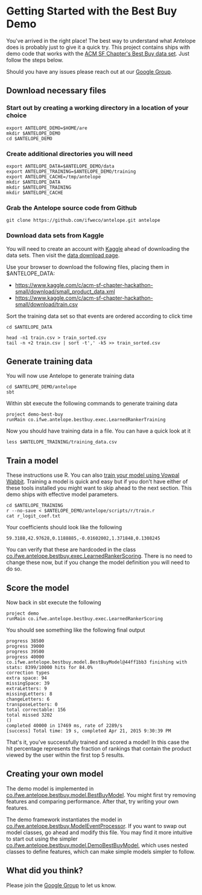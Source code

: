 # Getting Started with the Best Buy Demo #

You've arrived in the right place!  The best way to understand what Antelope does is probably just
to give it a quick try.  This project contains ships with demo code that works with the
[ACM SF Chapter's Best Buy data set](https://www.kaggle.com/c/acm-sf-chapter-hackathon-small).
Just follow the steps below.

Should you have any issues please reach out at our [Google Group](https://groups.google.com/forum/#!forum/antelope-rte).

## Download necessary files

### Start out by creating a working directory in a location of your choice

    export ANTELOPE_DEMO=$HOME/are
    mkdir $ANTELOPE_DEMO
    cd $ANTELOPE_DEMO

### Create additional directories you will need

    export ANTELOPE_DATA=$ANTELOPE_DEMO/data
    export ANTELOPE_TRAINING=$ANTELOPE_DEMO/training
    export ANTELOPE_CACHE=/tmp/antelope
    mkdir $ANTELOPE_DATA
    mkdir $ANTELOPE_TRAINING
    mkdir $ANTELOPE_CACHE

### Grab the Antelope source code from Github

    git clone https://github.com/ifweco/antelope.git antelope

### Download data sets from Kaggle

You will need to create an account with [Kaggle](https://www.kaggle.com/) ahead of
downloading the data sets.  Then visit the
[data download page](https://www.kaggle.com/c/acm-sf-chapter-hackathon-small/data).

Use your browser to download the following files, placing them in $ANTELOPE_DATA:
- <https://www.kaggle.com/c/acm-sf-chapter-hackathon-small/download/small_product_data.xml>
- <https://www.kaggle.com/c/acm-sf-chapter-hackathon-small/download/train.csv>

Sort the training data set so that events are ordered according to click time

    cd $ANTELOPE_DATA

    head -n1 train.csv > train_sorted.csv
    tail -n +2 train.csv | sort -t',' -k5 >> train_sorted.csv

## Generate training data

You will now use Antelope to generate training data

    cd $ANTELOPE_DEMO/antelope
    sbt

Within sbt execute the following commands to generate training data

    project demo-best-buy
    runMain co.ifwe.antelope.bestbuy.exec.LearnedRankerTraining

Now you should have training data in a file.  You can have a quick look at it

    less $ANTELOPE_TRAINING/training_data.csv

## Train a model

These instructions use R.  You can also [train your model using Vowpal Wabbit](train_vw.md).  Training a model
is quick and easy but if you don't have either of these tools installed you might want to skip ahead to the next
section.  This demo ships with effective model parameters.

    cd $ANTELOPE_TRAINING
    r --no-save < $ANTELOPE_DEMO/antelope/scripts/r/train.r
    cat r_logit_coef.txt

Your coefficients should look like the following

    59.3188,42.97628,0.1188885,-0.01602002,1.371848,0.1308245

You can verify that these are hardcoded in the class
[co.ifwe.antelope.bestbuy.exec.LearnedRankerScoring](../demo/src/main/scala/co/ifwe/antelope/bestbuy/exec/LearnedRankerScoring.scala).
There is no need to change these now, but if you change the model definition you will need to do so.

## Score the model

Now back in sbt execute the following

    project demo
    runMain co.ifwe.antelope.bestbuy.exec.LearnedRankerScoring

You should see something like the following final output

    progress 38500
    progress 39000
    progress 39500
    progress 40000
    co.ifwe.antelope.bestbuy.model.BestBuyModel@44ff1bb3 finishing with stats: 8399/10000 hits for 84.0%
    correction types
    extra space: 94
    missingSpace: 39
    extraLetters: 9
    missingLetters: 8
    changeLetters: 6
    transposeLetters: 0
    total correctable: 156
    total missed 3202
    ()
    completed 40000 in 17469 ms, rate of 2289/s
    [success] Total time: 19 s, completed Apr 21, 2015 9:30:39 PM

That's it, you've successfully trained and scored a model!  In this case the hit percentage represents the
fraction of rankings that contain the product viewed by the user within the first top 5 results.

## Creating your own model

The demo model is implemented in [co.ifwe.antelope.bestbuy.model.BestBuyModel](../demo/src/main/scala/co/ifwe/antelope/bestbuy/model/BestBuyModel.scala).
You might first try removing features and comparing performance.  After that, try writing your own features.

The demo framework instantiates the model in [co.ifwe.antelope.bestbuy.ModelEventProcessor](../demo/src/main/scala/co/ifwe/antelope/bestbuy/ModelEventProcessor.scala).
If you want to swap out model classes, go ahead and modify this file.  You may find it more intuitive to start out
using the simpler [co.ifwe.antelope.bestbuy.model.DemoBestBuyModel](../demo/src/main/scala/co/ifwe/antelope/bestbuy/model/DemoBestBuyModel.scala),
which uses nested classes to define features, which can make simple models simpler to follow.

## What did you think?

Please join the [Google Group](https://groups.google.com/forum/#!forum/antelope-rte) to let us know.
